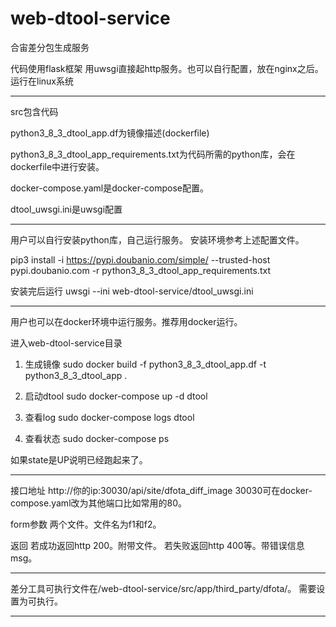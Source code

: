 # web-dtool-service

合宙差分包生成服务

代码使用flask框架
用uwsgi直接起http服务。也可以自行配置，放在nginx之后。
运行在linux系统

---

src包含代码

python3_8_3_dtool_app.df为镜像描述(dockerfile)

python3_8_3_dtool_app_requirements.txt为代码所需的python库，会在dockerfile中进行安装。

docker-compose.yaml是docker-compose配置。

dtool_uwsgi.ini是uwsgi配置

---

用户可以自行安装python库，自己运行服务。
安装环境参考上述配置文件。

pip3 install -i https://pypi.doubanio.com/simple/ --trusted-host pypi.doubanio.com -r python3_8_3_dtool_app_requirements.txt

安装完后运行
uwsgi --ini web-dtool-service/dtool_uwsgi.ini

---

用户也可以在docker环境中运行服务。推荐用docker运行。

进入web-dtool-service目录

1. 生成镜像
sudo docker build -f python3_8_3_dtool_app.df -t python3_8_3_dtool_app .

2. 启动dtool
sudo docker-compose up -d dtool

3. 查看log
sudo docker-compose logs dtool

4. 查看状态
sudo docker-compose ps

如果state是UP说明已经跑起来了。

---

接口地址
http://你的ip:30030/api/site/dfota_diff_image
30030可在docker-compose.yaml改为其他端口比如常用的80。

form参数
两个文件。文件名为f1和f2。

返回
若成功返回http 200。附带文件。
若失败返回http 400等。带错误信息msg。


---

差分工具可执行文件在/web-dtool-service/src/app/third_party/dfota/。
需要设置为可执行。

---
